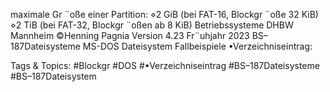 maximale Gr ¨oße einer Partition:
⋄2 GiB (bei FAT-16, Blockgr ¨oße 32 KiB)
⋄2 TiB (bei FAT-32, Blockgr ¨oßen ab 8 KiB)
Betriebssysteme DHBW Mannheim ©Henning Pagnia Version 4.23 Fr¨uhjahr 2023 BS–187Dateisysteme MS-DOS Dateisystem Fallbeispiele
•Verzeichniseintrag:

   Tags & Topics:
   #Blockgr
   #DOS
   #•Verzeichniseintrag
   #BS–187Dateisysteme
   #BS–187Dateisystem